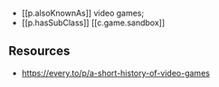 
- [[p.alsoKnownAs]] video games;
- [[p.hasSubClass]] [[c.game.sandbox]]


## Resources

- https://every.to/p/a-short-history-of-video-games